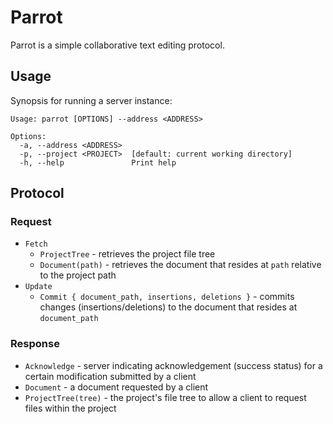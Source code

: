 # Parrot
Parrot is a simple collaborative text editing protocol.

## Usage
Synopsis for running a server instance:
```
Usage: parrot [OPTIONS] --address <ADDRESS>

Options:
  -a, --address <ADDRESS>  
  -p, --project <PROJECT>  [default: current working directory]
  -h, --help               Print help
```

## Protocol
### Request
- `Fetch`
    - `ProjectTree` - retrieves the project file tree
    - `Document(path)` - retrieves the document that resides at `path` relative to the project path
- `Update`
    - `Commit { document_path, insertions, deletions }` - commits changes (insertions/deletions) to the document that resides at `document_path`

### Response
- `Acknowledge` - server indicating acknowledgement (success status) for a certain modification submitted by a client
- `Document` - a document requested by a client
- `ProjectTree(tree)` - the project's file tree to allow a client to request files within the project